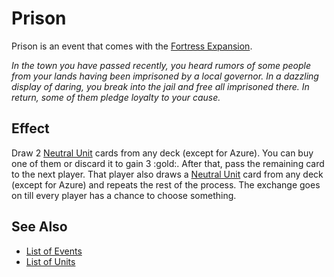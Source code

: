 # Prison

Prison is an event that comes with the [Fortress Expansion](../content.md).

*In the town you have passed recently, you heard rumors of some people from your lands having been imprisoned by a local governor. In a dazzling display of daring, you break into the jail and free all imprisoned there. In return, some of them pledge loyalty to your cause.*


## Effect

Draw 2 [Neutral Unit](../units.md) cards from any deck (except for Azure). You can buy one of them or discard it to gain 3 :gold:. After that, pass the remaining card to the next player. That player also draws a [Neutral Unit](../units.md) card from any deck (except for Azure) and repeats the rest of the process. The exchange goes on till every player has a chance to choose something.


## See Also

- [List of Events](../events.md)
- [List of Units](../units.md)
